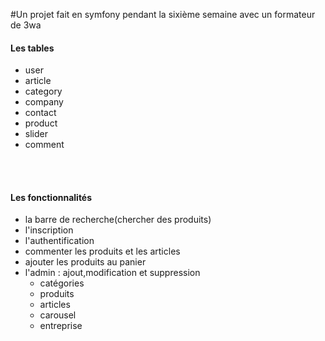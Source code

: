 #Un projet fait en symfony pendant la sixième semaine avec un formateur de 3wa

<h4>Les tables</h4>
<ul>
<li>user</li>
<li>article</li>
<li>category</li>
<li>company</li>
<li>contact</li>
<li>product</li>
<li>slider</li>
<li>comment</li>
</ul>
<br><br>

<h4>Les fonctionnalités</h4>
<ul>
<li>la barre de recherche(chercher des produits)</li>
<li>l'inscription</li>
<li>l'authentification</li>
<li>commenter les produits et les articles</li>
<li>ajouter les produits au panier</li>
<li>
    l'admin : ajout,modification et suppression
    <ul>
        <li>catégories</li>
        <li>produits</li>
        <li>articles</li>
        <li>carousel</li>
        <li>entreprise</li>
    </ul>
</li>
</ul>